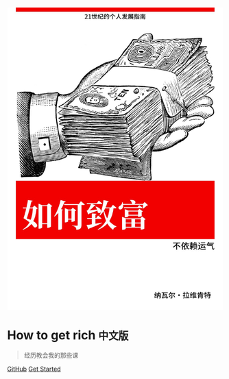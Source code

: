 ![logo](generate.jpeg ':size=20%')


# How to get rich <small>中文版</small>

> 经历教会我的那些课


[GitHub](https://github.com/qiangmzsx/Software-Engineering-at-Google)
[Get Started](#How-to-get-rich)
